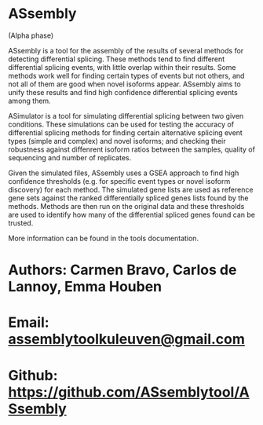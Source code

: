 # ASsembly

(Alpha phase)

ASsembly is a tool for the assembly of the results of several methods
for detecting differential splicing. These methods tend to find different differential
splicing events, with little overlap within their results. Some methods work well for 
finding certain types of events but not others, and not all of them are good when novel 
isoforms appear. ASsembly aims to unify these results and find high 
confidence differential splicing events among them.

ASimulator is a tool for simulating differential splicing between two given conditions. 
These simulations can be used for testing the accuracy of differential splicing methods
for finding certain alternative splicing event types (simple and complex) and novel isoforms;
and checking their robustness against diffenrent isoform ratios between the samples, 
quality of sequencing and number of replicates.

Given the simulated files, ASsembly uses a GSEA approach to find high confidence thresholds
(e.g. for specific event types or novel isoform discovery) for each method. The simulated 
gene lists are used as reference gene sets against the ranked differentially spliced genes
lists found by the methods. Methods are then run on the original data and these thresholds
are used to identify how many of the differential spliced genes found can be trusted. 

More information can be found in the tools documentation.

# Authors: Carmen Bravo, Carlos de Lannoy, Emma Houben
# Email: assemblytoolkuleuven@gmail.com
# Github: https://github.com/ASsemblytool/ASsembly
